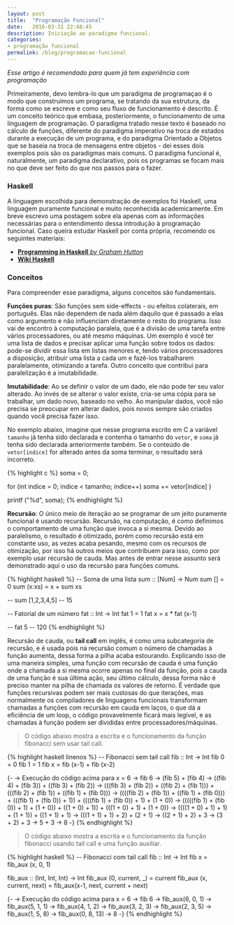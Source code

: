 ```yaml
---
layout: post
title:  "Programação Funcional"
date:   2016-03-31 22:48:45
description: Iniciação ao paradigma funcional.
categories:
- programação funcional
permalink: /blog/programacao-funcional
---
```


*Esse artigo é recomendado para quem já tem experiência com programação*

Primeiramente, devo lembra-lo que um paradigma de programaçao é o modo que construímos um programa,
se tratando da sua estrutura, da forma como se escreve e como seu fluxo de funcionamento é descrito.
É um conceito teórico que embasa, posteriormente, o funcionamento de uma linguagem de programação.
O paradigma tratado nesse texto é baseado no cálculo de funções, diferente do paradigma imperativo na troca de 
estados durante a execução de um programa, e do paradigma Orientado a Objetos que se baseia na 
troca de mensagens entre objetos - dei esses dois exemplos pois são os paradigmas mais comuns.
O paradigma funcional é, naturalmente, um paradigma declarativo, pois os programas se focam mais no
que deve ser feito do que nos passos para o fazer.

### Haskell

A linguagem escolhida para demonstração de exemplos foi Haskell, uma linguagem puramente funcional e
muito reconhecida academicamente. Em breve escrevo uma postagem sobre ela apenas com as informações
necessárias para o entendimento dessa introdução à programação funcional. Caso queira estudar
Haskell por conta própria, recomendo os seguintes materiais:

- [**Programming in Haskell** *by Graham Hutton*](http://www.cs.nott.ac.uk/~pszgmh/book.html)
- [**Wiki Haskell**](https://wiki.haskell.org/)

### Conceitos

Para compreender esse paradigma, alguns conceitos são fundamentais.

**Funções puras**: São funções sem side-effects - ou efeitos colaterais, em português. Elas não
dependem de nada além daquilo que é passado a elas como argumento e não influenciam diretamente o
resto do programa. Isso vai de encontro à computação paralela, que é a divisão de uma tarefa entre
vários processadores, ou até mesmo máquinas. Um exemplo é você ter uma lista de dados e precisar aplicar
uma função sobre todos os dados: pode-se dividir essa lista em listas menores e, tendo vários
processadores a disposição, atribuir uma lista a cada um e fazê-los trabalharem paralelamente,
otimizando a tarefa. Outro conceito que contribui para paralelização é a imutabilidade.

**Imutabilidade**: Ao se definir o valor de um dado, ele não pode ter seu valor alterado. Ao invés
de se alterar o valor existe, cria-se uma cópia para se trabalhar, um dado novo, baseado no velho.
Ao manipular dados, você não precisa se preocupar em alterar dados, pois novos sempre são criados
quando você precisa fazer isso.

No exemplo abaixo, imagine que nesse programa escrito em C a variável `tamanho` já tenha sido
declarada e contenha o tamanho do `vetor`, e `soma` já tenha sido declarada anteriormente também. Se o
conteúdo de `vetor[indice]` for alterado antes da soma terminar, o resultado será incorreto.

{% highlight c %}
soma = 0;

for (int indice = 0; indice < tamanho; indice++)
    soma += vetor[indice]
}

printf ("%d", soma);
{% endhighlight %}

**Recursão**: O único meio de iteração ao se programar de um jeito puramente funcional é usando recursão.
Recursão, na computação, é como definimos o comportamento de uma função que invoca a si mesma.
Devido ao paralelismo, o resultado é otimizado, porém como recursão está em constante uso, as vezes
acaba pesando, mesmo com os recursos de otimização, por isso há outros meios que contribuem para 
isso, como por exemplo usar recursão de cauda.
Mas antes de entrar nesse assunto será demonstrado aqui o uso da recursão para funções comuns.

{% highlight haskell %}
-- Soma de uma lista
sum :: [Num] -> Num
sum [] = 0
sum (x:xs) = x + sum xs

-- sum [1,2,3,4,5]
-- 15

-- Fatorial de um número
fat :: Int -> Int
fat 1 = 1
fat x = x * fat (x-1)

-- fat 5 
-- 120
{% endhighlight %}

Recursão de cauda, ou **tail call** em inglês, é como uma subcategoria de recursão, e é usada pois
na recursão comum o número de chamadas à função aumenta, dessa forma a pilha acaba estourando.
Explicando isso de uma maneira simples, uma função com recursão de cauda é uma função onde a chamada
a si mesma ocorre apenas no final da função, pois a cauda de uma função é sua última ação, seu
último cálculo, dessa forma não é preciso manter na pilha de chamada os valores de retorno. É
verdade que funções recursivas podem ser mais custosas do que iterações, mas normalmente os
compiladores de linguagens funcionais transformam chamadas a funções com recursão em cauda em laços,
o que dá a eficiência de um loop, o código provavelmente ficará mais legível, e as chamadas à função
podem ser divididas entre processadores/máquinas.

> O código abaixo mostra a escrita e o funcionamento da função fibonacci sem usar tail call.

{% highlight haskell linenos %}
-- Fibonacci sem tail call
fib :: Int -> Int
fib 0 = 0
fib 1 = 1
fib x = fib (x-1) + fib (x-2)

{-
-> Execução do código acima para x = 6
-> fib 6
-> (fib 5) + (fib 4)
-> ((fib 4) + (fib 3)) + ((fib 3) + (fib 2))
-> (((fib 3) + (fib 2)) + ((fib 2) + (fib 1))) + (((fib 2) + (fib 1)) + ((fib 1) + (fib 0)))
-> ((((fib 2) + (fib 1)) + ((fib 1) + (fib 0))) + (((fib 1) + (fib 0)) + 1)) + ((((fib 1) + (fib 0)) + 1) + (1 + 0))
-> (((((fib 1) + (fib 0)) + 1) + (1 + 0)) + ((1 + 0) + 1)) + (((1 + 0) + 1) + (1 + 0))
-> ((((1 + 0) + 1) + 1) + (1 + 1)) + ((1 + 1) + 1)
-> (((1 + 1) + 1) + 2) + (2 + 1)
-> ((2 + 1) + 2) + 3
-> (3 + 2) + 3
-> 5 + 3
-> 8
-}
{% endhighlight %}

> O código abaixo mostra a escrita e o funcionamento da função fibonacci usando tail call e uma função
auxiliar.

{% highlight haskell %}
-- Fibonacci com tail call
fib :: Int -> Int
fib x = fib_aux (x, 0, 1)

fib_aux :: (Int, Int, Int) -> Int
fib_aux (0, current, _)    = current
fib_aux (x, current, next) = fib_aux(x-1, next, current + next)

{-
-> Execução do código acima para x = 6
-> fib 6
-> fib_aux(6, 0, 1)
-> fib_aux(5, 1, 1)
-> fib_aux(4, 1, 2)
-> fib_aux(3, 2, 3)
-> fib_aux(2, 3, 5)
-> fib_aux(1, 5, 8)
-> fib_aux(0, 8, 13)
-> 8
-}
{% endhighlight %}
